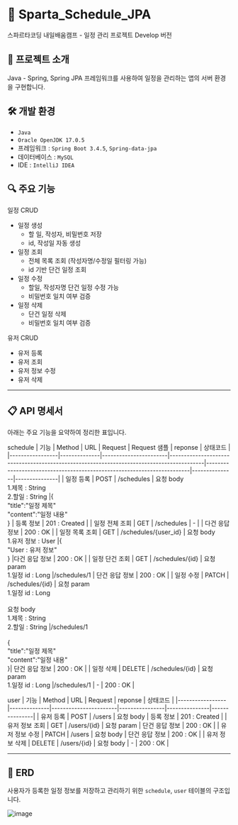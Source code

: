 # 📆 Sparta_Schedule_JPA
스파르타코딩 내일배움캠프 - 일정 관리 프로젝트 Develop 버전

## 📌 프로젝트 소개
Java - Spring, Spring JPA 프레임워크를 사용하여 일정을 관리하는 앱의 서버 환경을 구현합니다.

## 🛠 개발 환경
- `Java`
- `Oracle OpenJDK 17.0.5`
- 프레임워크 : `Spring Boot 3.4.5`, `Spring-data-jpa`
- 데이터베이스 : `MySQL`
- IDE : `IntelliJ IDEA`

## 🔍 주요 기능
일정 CRUD
- 일정 생성
  - 할 일, 작성자, 비밀번호 저장
  - id, 작성일 자동 생성
- 일정 조회
  - 전체 목록 조회 (작성자명/수정일 필터링 가능)
  - id 기반 단건 일정 조회
- 일정 수정
  - 할일, 작성자명 단건 일정 수정 가능
  - 비밀번호 일치 여부 검증
- 일정 삭제
  - 단건 일정 삭제
  - 비밀번호 일치 여부 검증
 
유저 CRUD
- 유저 등록
- 유저 조회
- 유저 정보 수정
- 유저 삭제

--------------------
## 📋 API 명세서
아래는 주요 기능을 요약하여 정리한 표입니다. 

schedule
| 기능            | Method       | URL                   | Request                                                                                  | Request 샘플                                                           | reponse       | 상태코드      |
|-----------------|--------------|-----------------------|------------------------------------------------------------------------------------------|------------------------------------------------------------------------|---------------|---------------|
| 일정 등록        | POST         | /schedules            | 요청 body<br>1.제목 : String<br>2.할일 : String                                           |{<br>"title":"일정 제목"<br>"content":"일정 내용"<br>}                    | 등록 정보      | 201 : Created |
| 일정 전체 조회   | GET          | /schedules            | -                                                                                        |                                                                         | 다건 응답 정보 | 200 : OK      |
| 일정 목록 조회   | GET          | /schedules/{user_id}  | 요청 body<br>1.유저 정보 : User                                                           |{<br>"User : 유저 정보"<br>}                                              |다건 응답 정보 | 200 : OK      |
| 일정 단건 조회   | GET          | /schedules/{id}       | 요청 param<br>1.일정 id : Long                                                            |/schedules/1                                                             | 단건 응답 정보 | 200 : OK      |
| 일정 수정        | PATCH        | /schedules/{id}       | 요청 param<br>1.일정 id : Long<br><br>요청 body<br>1.제목 : String<br>2.할일 : String      |/schedules/1<br><br>{<br>"title":"일정 제목"<br>"content":"일정 내용"<br>}| 단건 응답 정보 | 200 : OK      |
| 일정 삭제        | DELETE       | /schedules/{id}       | 요청 param<br>1.일정 id : Long                                                            |/schedules/1                                                            | -             | 200 : OK      |

user
| 기능            | Method       | URL                   | Request        | reponse       | 상태코드      |
|-----------------|--------------|-----------------------|----------------|---------------|---------------|
| 유저 등록        | POST         | /users                | 요청 body      | 등록 정보      | 201 : Created |
| 유저 정보 조회   | GET          | /users/{id}           | 요청 param     | 단건 응답 정보 | 200 : OK      |
| 유저 정보 수정   | PATCH        | /users                | 요청 body      | 단건 응답 정보 | 200 : OK      |
| 유저 정보 삭제   | DELETE       | /users/{id}           | 요청 body      | -             | 200 : OK      |

--------------------
## 🧾 ERD
사용자가 등록한 일정 정보를 저장하고 관리하기 위한 `schedule`, `user` 테이블의 구조입니다.

![image](https://github.com/user-attachments/assets/f560008c-4e79-45b0-92bd-f79cc22731fc)

